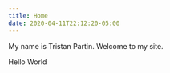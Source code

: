 ```yaml
---
title: Home
date: 2020-04-11T22:12:20-05:00
---
```


My name is Tristan Partin. Welcome to my site.

<!---->

Hello World
